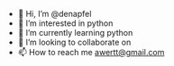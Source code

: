 - 👋 Hi, I’m @denapfel
- 👀 I’m interested in python
- 🌱 I’m currently learning python
- 💞️ I’m looking to collaborate on 
- 📫 How to reach me awertt@gmail.com

<!---
denapfel/denapfel is a ✨ special ✨ repository because its `README.md` (this file) appears on your GitHub profile.
You can click the Preview link to take a look at your changes.
--->
